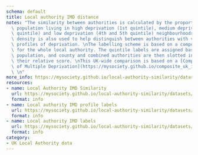 ```yaml
---
schema: default
title: Local authority IMD distance
notes: "The similarity between authorities is calculated by the proportion of the\
  \ population living in high deprivation (1st quintile), medium deprivation (2nd-3rd\
  \ quintile) and low deprivation (4th and 5th quintile) neighbourhoods. The population\
  \ density is also used to help distinguish between authorities with very similar\
  \ profiles of deprivation. \nThe labelling scheme is based on a composite score\
  \ for the whole local authority. The quintile labels are assigned based on lower-tier\
  \ population, and county and combined authorities are then slotted into based on\
  \ their relative score. \nThis UK-wide comparison is based on a [Composite Index\
  \ of Multiple Deprivation](https://mysociety.github.io/composite_uk_imd) system.\
  \ \n"
more_info: https://mysociety.github.io/local-authority-similarity/datasets/imd_distance/latest
resources:
- name: Local Authority IMD Similarity
  url: https://mysociety.github.io/local-authority-similarity/datasets/imd_distance/latest
  format: info
- name: Local authority IMD profile labels
  url: https://mysociety.github.io/local-authority-similarity/datasets/imd_distance/latest
  format: info
- name: Local authority IMD labels
  url: https://mysociety.github.io/local-authority-similarity/datasets/imd_distance/latest
  format: info
category:
- UK Local Authority data
---
```

